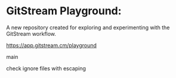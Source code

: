 # GitStream Playground:

A new repository created for exploring and experimenting with the GitStream workflow.

https://app.gitstream.cm/playground

main

check ignore files with escaping

